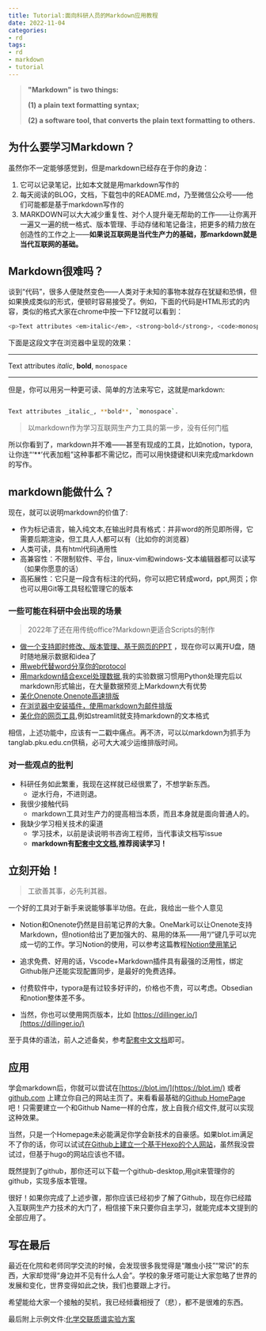 ```yaml
---
title: Tutorial:面向科研人员的Markdown应用教程
date: 2022-11-04
categories:
- rd
tags:
- rd
- markdown
- tutorial
---
```





> **"Markdown" is two things:**
> 
> 
> **(1) a plain text formatting syntax;**
> 
> **(2) a software tool, that converts the plain text formatting to others.**
> 

## 为什么要学习Markdown？

虽然你不一定能够感觉到，但是markdown已经存在于你的身边：

1. 它可以记录笔记，比如本文就是用markdown写作的
2. 每天阅读的BLOG，文档，下载包中的README.md，乃至微信公众号——他们可能都是基于markdown写作的
3. MARKDOWN可以大大减少重复性、对个人提升毫无帮助的工作——让你离开一遍又一遍的统一格式、版本管理、手动存储和笔记备注，把更多的精力放在创造性的工作之上——**如果说互联网是当代生产力的基础，那markdown就是当代互联网的基础。**

<!--more-->

## Markdown很难吗？

谈到“代码”，很多人便陡然变色——人类对于未知的事物本就存在犹疑和恐惧，但如果换成类似的形式，便顿时容易接受了。例如，下面的代码是HTML形式的内容，类似的格式大家在chrome中按一下F12就可以看到：

```bash
<p>Text attributes <em>italic</em>, <strong>bold</strong>, <code>monospace</code>.</p>

```

下面是这段文字在浏览器中呈现的效果：

---

Text attributes *italic*, **bold**, `monospace`

---

但是，你可以用另一种更可读、简单的方法来写它，这就是markdown:

```bash

Text attributes _italic_, **bold**, `monospace`.
```
> 
> 以markdown作为学习互联网生产力工具的第一步，没有任何门槛
> 

所以你看到了，markdown并不难——甚至有现成的工具，比如notion，typora, 让你连“‘**’代表加粗”这种事都不需记忆，而可以用快捷键和UI来完成markdown的写作。

## markdown能做什么？

现在，就可以说明markdown的价值了:

- 作为标记语言，输入纯文本,在输出时具有格式：并非word的所见即所得，它需要后期渲染，但工具人人都可以有（比如你的浏览器）
- 人类可读，具有html代码通用性
- 高兼容性：不限制软件、平台，linux-vim和windows-文本编辑器都可以读写（如果你愿意的话）
- 高拓展性：它只是一段含有标注的代码，你可以把它转成word，ppt,网页；你也可以用Git等工具轻松管理它的版本

### 一些可能在科研中会出现的场景

> 2022年了还在用传统office?Markdown更适合Scripts的制作
> 
- [做一个支持即时修改、版本管理、基于网页的PPT](https://demo.sli.dev/composable-vue/1) ，现在你可以离开U盘，随时随地展示数据和idea了
- [用web代替word分享你的protocol](http://tanglab.pku.edu.cn/2022/11/02/R&D/2022/%E5%9F%BA%E4%BA%8ENMRPipe%E7%9A%84RDC%E6%95%B0%E6%8D%AE%E5%A4%84%E7%90%86%E6%95%99%E7%A8%8B%202a112f74ab744859baeea5a26ca18cb8/)
- [用markdown结合excel处理数据](https://tableconvert.com/zh-cn/markdown-to-excel),我的实验数据习惯用Python处理完后以markdown形式输出，在大量数据预览上Markdown大有优势
- [美化Onenote,Onenote高速排版](https://onemark.neux.studio/)
- [在浏览器中安装插件，使用markdown为邮件排版](https://markdown-here.com/)
- [美化你的网页工具](https://github.com/whitphx/streamlit-webrtc),例如streamlit就支持markdown的文本格式

相信，上述功能中，应该有一二戳中痛点。再不济，可以以markdown为抓手为tanglab.pku.edu.cn供稿，必可大大减少运维排版时间。

### 对一些观点的批判

- 科研任务如此繁重，我现在这样就已经很累了，不想学新东西。
    - 逆水行舟，不进则退。
- 我很少接触代码
    - markdown工具对生产力的提高相当本质，而且本身就是面向普通人的。
- 我缺少学习相关技术的渠道
    - 学习技术，以前是读说明书咨询工程师，当代事读文档写issue
    - **markdown有[配套中文文档](https://www.markdown.xyz/),推荐阅读学习！**

## 立刻开始！

> 工欲善其事，必先利其器。
> 

一个好的工具对于新手来说能够事半功倍。在此，我给出一些个人意见

- Notion和Onenote仍然是目前笔记界的大象。OneMark可以让Onenote支持Markdown，但notion给出了更加强大的、易用的体系——用“/”键几乎可以完成一切的工作。学习Notion的使用，可以参考这篇教程[Notion使用笔记](https://www.notion.so/Notion-c03630aaa2a64421ac4268420e2b0ba6)

- 追求免费、好用的话，Vscode+Markdown插件具有最强的泛用性，绑定Github账户还能实现配置同步，是最好的免费选择。
- 付费软件中，typora是有过较多好评的，价格也不贵，可以考虑。Obsedian和notion整体差不多。
- 当然，你也可以使用网页版本，比如 [https://dillinger.io/](https://dillinger.io/)

至于具体的语法，前人之述备矣，参考[配套中文文档](https://www.markdown.xyz/)即可。

## 应用

学会markdown后，你就可以尝试在[https://blot.im/](https://blot.im/) 或者 [github.com](http://github.com) 上建立你自己的网站主页了。来看看最基础的[Github HomePage](https://github.com/DF-Master)吧！只需要建立一个和Github Name一样的仓库，放上自我介绍文件,就可以实现这种效果。

当然，只是一个Homepage未必能满足你学会新技术的自豪感。如果blot.im满足不了你的话，你可以试试[在Github上建立一个基于Hexo的个人网站](https://www.notion.so/9153624b700d486190e49c32cc2b8bf4)，虽然我没尝试过，但基于hugo的网站应该也不错。

既然提到了github，那你还可以下载一个github-desktop,用git来管理你的github，实现多版本管理。

很好！如果你完成了上述步骤，那你应该已经初步了解了Github，现在你已经踏入互联网生产力技术的大门了，相信接下来只要你自主学习，就能完成本文提到的全部应用了。

## 写在最后

最近在化院和老师同学交流的时候，会发现很多我觉得是“雕虫小技”“常识”的东西，大家却觉得“身边并不见有什么人会”。学校的象牙塔可能让大家忽略了世界的发展和变化，世界变得如此之快，我们也要跟上才行。

希望能给大家一个接触的契机，我已经倾囊相授了（悲），都不是很难的东西。

最后附上示例文件:[化学交联质谱实验方案](https://github.com/DF-Master/tanglab-pku-hexo/blob/master/source/_posts/R%26D/2022/Protocol-CrossLink1.md)